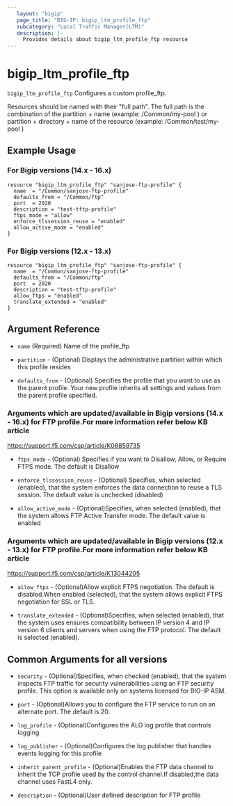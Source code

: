```yaml
---
   layout: "bigip"
   page_title: "BIG-IP: bigip_ltm_profile_ftp"
   subcategory: "Local Traffic Manager(LTM)"
   description: |-
     Provides details about bigip_ltm_profile_ftp resource
---
```


# bigip\_ltm\_profile_ftp

`bigip_ltm_profile_ftp` Configures a custom profile_ftp.

Resources should be named with their "full path". The full path is the combination of the partition + name (example: /Common/my-pool ) or  partition + directory + name of the resource  (example: /Common/test/my-pool )

## Example Usage


### For Bigip versions (14.x - 16.x)

```hcl
resource "bigip_ltm_profile_ftp" "sanjose-ftp-profile" {
  name  = "/Common/sanjose-ftp-profile"
  defaults_from = "/Common/ftp"
  port  = 2020
  description = "test-tftp-profile"  
  ftps_mode = "allow"
  enforce_tlssession_reuse = "enabled"
  allow_active_mode = "enabled"
}

```      

### For Bigip versions (12.x - 13.x)

```hcl
resource "bigip_ltm_profile_ftp" "sanjose-ftp-profile" {
  name  = "/Common/sanjose-ftp-profile"
  defaults_from = "/Common/ftp"
  port  = 2020
  description = "test-tftp-profile"
  allow_ftps = "enabled"
  translate_extended = "enabled"
}

```


## Argument Reference

* `name` (Required) Name of the profile_ftp

* `partition` - (Optional) Displays the administrative partition within which this profile resides

* `defaults_from` - (Optional) Specifies the profile that you want to use as the parent profile. Your new profile inherits all settings and values from the parent profile specified.



### Arguments which are updated/available in Bigip versions (14.x - 16.x) for FTP profile.For more information refer below KB article
https://support.f5.com/csp/article/K08859735

* `ftps_mode` - (Optional) Specifies if you want to Disallow, Allow, or Require FTPS mode. The default is Disallow

* `enforce_tlssession_reuse` - (Optional) Specifies, when selected (enabled), that the system enforces the data connection to reuse a TLS session. The default value is unchecked (disabled)

* `allow_active_mode` - (Optional)Specifies, when selected (enabled), that the system allows FTP Active Transfer mode. The default value is enabled



### Arguments which are updated/available in Bigip versions (12.x - 13.x) for FTP profile.For more information refer below KB article
https://support.f5.com/csp/article/K13044205

* `allow_ftps` - (Optional)Allow explicit FTPS negotiation. The default is disabled.When enabled (selected), that the system allows explicit FTPS negotiation for SSL or TLS. 

* `translate_extended` - (Optional)Specifies, when selected (enabled), that the system uses ensures compatibility between IP version 4 and IP version 6 clients and servers when using the FTP protocol. The default is selected (enabled).



## Common Arguments for all versions

* `security` - (Optional)Specifies, when checked (enabled), that the system inspects FTP traffic for security vulnerabilities using an FTP security profile. This option is available only on systems licensed for BIG-IP ASM.

* `port` - (Optional)Allows you to configure the FTP service to run on an alternate port. The default is 20.

* `log_profile` - (Optional)Configures the ALG log profile that controls logging

* `log_publisher` - (Optional)Configures the log publisher that handles events logging for this profile

*  `inherit_parent_profile` - (Optional)Enables the FTP data channel to inherit the TCP profile used by the control channel.If disabled,the data channel uses FastL4 only.

* `description` - (Optional)User defined description for FTP profile


